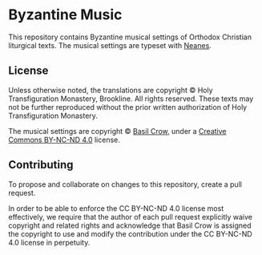 # Byzantine Music

This repository contains Byzantine musical settings of Orthodox Christian liturgical texts.
The musical settings are typeset with [Neanes](https://github.com/danielgarthur/neanes).

## License

Unless otherwise noted, the translations are copyright © Holy Transfiguration Monastery, Brookline. All rights reserved.
These texts may not be further reproduced without the prior written authorization of Holy Transfiguration Monastery.

The musical settings are copyright © [Basil Crow](https://basilcrow.com), under a [Creative Commons BY-NC-ND 4.0](http://creativecommons.org/licenses/by-nc-nd/4.0/?ref=chooser-v1) license.

## Contributing

To propose and collaborate on changes to this repository, create a pull request.

In order to be able to enforce the CC BY-NC-ND 4.0 license most effectively,
we require that the author of each pull request explicitly waive copyright and related rights
and acknowledge that Basil Crow is assigned the copyright to use and modify the contribution under the CC BY-NC-ND 4.0 license in perpetuity.
